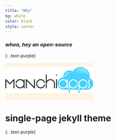 ```yaml
---
title: "Why"
bg: white
color: black
style: center
---
```


### *whoa, hey an open-source*
{: .text-purple}

<span class="fa-stack subtlecircle" style="font-size:100px; background:rgba(255,166,0,0.1)">
  <img src="/img/ManchApps-logo.png" alt="company logo" />
</span>

# single-page jekyll theme
{: .text-purple}
